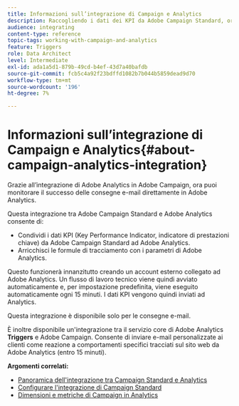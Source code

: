 ```yaml
---
title: Informazioni sull’integrazione di Campaign e Analytics
description: Raccogliendo i dati dei KPI da Adobe Campaign Standard, ora puoi condividere i dati della campagna con Adobe Analytics per misurare le metriche di e-mail marketing da Adobe Campaign.
audience: integrating
content-type: reference
topic-tags: working-with-campaign-and-analytics
feature: Triggers
role: Data Architect
level: Intermediate
exl-id: ada1a5d1-879b-49cd-b4ef-43d7a40bafdb
source-git-commit: fcb5c4a92f23bdffd1082b7b044b5859dead9d70
workflow-type: tm+mt
source-wordcount: '196'
ht-degree: 7%

---
```


# Informazioni sull’integrazione di Campaign e Analytics{#about-campaign-analytics-integration}

Grazie all’integrazione di Adobe Analytics in Adobe Campaign, ora puoi monitorare il successo delle consegne e-mail direttamente in Adobe Analytics.

Questa integrazione tra Adobe Campaign Standard e Adobe Analytics consente di:

* Condividi i dati KPI (Key Performance Indicator, indicatore di prestazioni chiave) da Adobe Campaign Standard ad Adobe Analytics.
* Arricchisci le formule di tracciamento con i parametri di Adobe Analytics.

Questo funzionerà innanzitutto creando un account esterno collegato ad Adobe Analytics. Un flusso di lavoro tecnico viene quindi avviato automaticamente e, per impostazione predefinita, viene eseguito automaticamente ogni 15 minuti. I dati KPI vengono quindi inviati ad Analytics.

Questa integrazione è disponibile solo per le consegne e-mail.

È inoltre disponibile un&#39;integrazione tra il servizio core di Adobe Analytics **Triggers** e Adobe Campaign. Consente di inviare e-mail personalizzate ai clienti come reazione a comportamenti specifici tracciati sul sito web da Adobe Analytics (entro 15 minuti).

**Argomenti correlati:**

* [Panoramica dell&#39;integrazione tra Campaign Standard e Analytics](https://experienceleague.adobe.com/docs/analytics/integration/adobe-campaign.html)
* [Configurare l&#39;integrazione di Campaign Standard](https://experienceleague.adobe.com/docs/campaign-standard/using/integrating-with-adobe-cloud/working-with-campaign-and-analytics/configure-campaign-analytics-integration.html)
* [Dimensioni e metriche di Campaign in Analytics](../../integrating/using/campaign-dimensions-and-metrics-in-analytics.md)
